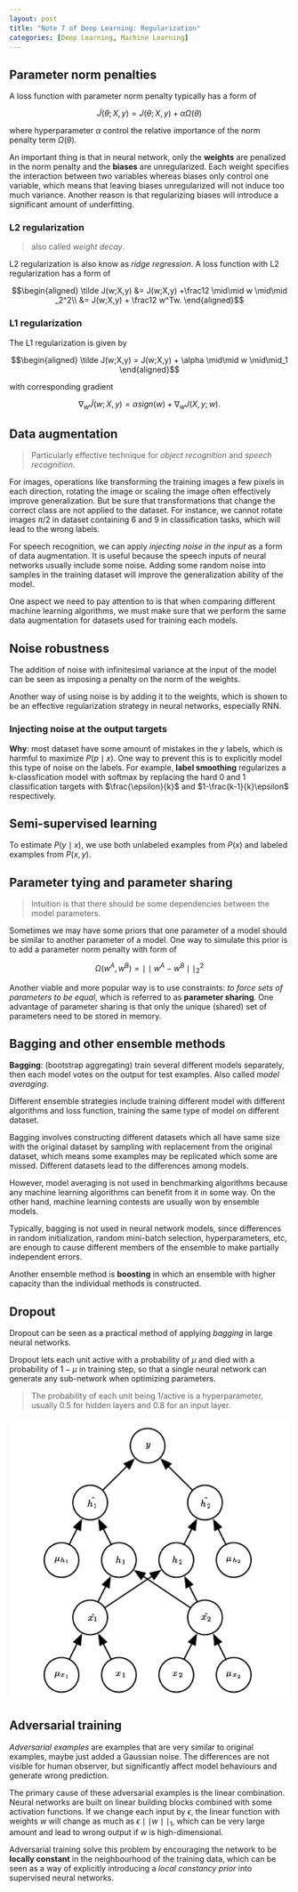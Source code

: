 ```yaml
---
layout: post
title: "Note 7 of Deep Learning: Regularization"
categories: [Deep Learning, Machine Learning]
---
```


## Parameter norm penalties

A loss function with parameter norm penalty typically has a form of

$$
\tilde J(\theta; X, y) = J(\theta; X, y) + \alpha \Omega(\theta)
$$

where hyperparameter $\alpha$ control the relative importance of the norm penalty term $\Omega(\theta)$.

An important thing is that in neural network, only the **weights** are penalized in the norm penalty and the **biases** are unregularized. Each weight specifies the interaction between two variables whereas biases only control one variable, which means that leaving biases unregularized will not induce too much variance. Another reason is that regularizing biases will introduce a significant amount of underfitting.

### L2 regularization
> also called *weight decay*.

L2 regularization is also know as *ridge regression*. A loss function with L2 regularization has a form of 

$$\begin{aligned}
\tilde J(w;X,y) &= J(w;X,y) +\frac12 \mid\mid w \mid\mid _2^2\\
 &= J(w;X,y) + \frac12 w^Tw.
 \end{aligned}$$
 
### L1 regularization

The L1 regularization is given by

$$\begin{aligned}
\tilde J(w;X,y) = J(w;X,y) + \alpha \mid\mid w \mid\mid_1
\end{aligned}$$

with corresponding gradient

$$\nabla_w \tilde J(w;X,y) = \alpha sign(w) + \nabla_w J(X,y;w).$$

## Data augmentation
> Particularly effective technique for *object recognition* and *speech recognition*.

For images, operations like transforming the training images a few pixels in each direction, rotating the image or scaling the image often effectively improve generalization. But be sure that transformations that change the correct class are not applied to the dataset. For instance, we cannot rotate images $\pi/2$ in dataset containing 6 and 9 in classification tasks, which will lead to the wrong labels.

For speech recognition, we can apply *injecting noise in the input* as a form of data augmentation. It is useful because the speech inputs of neural networks usually include some noise. Adding some random noise into samples in the training dataset will improve the generalization ability of the model.

One aspect we need to pay attention to is that when comparing different machine learning algorithms, we must make sure that we perform the same data augmentation for datasets used for training each models.

## Noise robustness

The addition of noise with infinitesimal variance at the input of the model can be seen as imposing a penalty on the norm of the weights.

Another way of using noise is by adding it to the weights, which is shown to be an effective regularization strategy in neural networks, especially RNN.

### Injecting noise at the output targets

**Why**: most dataset have some amount of mistakes in the *y* labels, which is harmful to maximize $P(p \mid x)$. One way to prevent this is to explicitly model this type of noise on the labels. For example, **label smoothing** regularizes a k-classfication model with softmax by replacing the hard 0 and 1 classification targets with $\frac{\epsilon}{k}$ and $1-\frac{k-1}{k}\epsilon$ respectively.

## Semi-supervised learning

To estimate $P(y \mid x)$, we use both unlabeled examples from $P(x)$ and labeled examples from $P(x,y)$.

## Parameter tying and parameter sharing
> Intuition is that there should be some dependencies between the model parameters.

Sometimes we may have some priors that one parameter of a model should be similar to another parameter of a model. One way to simulate this prior is to add a parameter norm penalty with form of

$$
\Omega(w^A, w^B) = \mid\mid w^A - w^B \mid\mid^2_2
$$

Another viable and more popular way is to use constraints: *to force sets of parameters to be equal*, which is referred to as **parameter sharing**. One advantage of parameter sharing is that only the unique (shared) set of parameters need to be stored in memory.

## Bagging and other ensemble methods

**Bagging**: (bootstrap aggregating) train several different models separately, then each model votes on the output for test examples. Also called *model averaging*.

Different ensemble strategies include training different model with different algorithms and loss function, training the same type of model on different dataset.

Bagging involves constructing different datasets which all have same size with the original dataset by sampling with replacement from the original dataset, which means some examples may be replicated which some are missed. Different datasets lead to the differences among models.

However, model averaging is not used in benchmarking algorithms because any machine learning algorithms can benefit from it in some way. On the other hand, machine learning contests are usually won by ensemble models.

Typically, bagging is not used in neural network models, since differences in random initialization, random mini-batch selection, hyperparameters, etc, are enough to cause different members of the ensemble to make partially independent errors.

Another ensemble method is **boosting** in which an ensemble with higher capacity than the individual methods is constructed.

## Dropout

Dropout can be seen as a practical method of applying *bagging* in large neural networks.

Dropout lets each unit active with a probability of $\mu$ and died with a probability of $1-\mu$ in training step, so that a single neural network can generate any sub-network when optimizing parameters.

> The probability of each unit being 1/active is a hyperparameter, usually 0.5 for hidden layers and 0.8 for an input layer.

![For each unit, we add an extra mask $mu$ generated independently by a probability distribution to control whether it is used in this epoch of training](/assets/2018-10-31-dropout.jpg)

## Adversarial training

*Adversarial examples* are examples that are very similar to original examples, maybe just added a Gaussian noise. The differences are not visible for human observer, but significantly affect model behaviours and generate wrong prediction.

The primary cause of these adversarial examples is the linear combination. Neural networks are built on linear building blocks combined with some activation functions. If we change each input by $\epsilon$, the linear function with weights $w$ will change as much as $\epsilon\mid\mid w \mid\mid_1$, which can be very large amount and lead to wrong output if $w$ is high-dimensional.

Adversarial training solve this problem by encouraging the network to be **locally constant** in the neighbourhood of the training data, which can be seen as a way of explicitly introducing a *local constancy prior* into supervised neural networks.